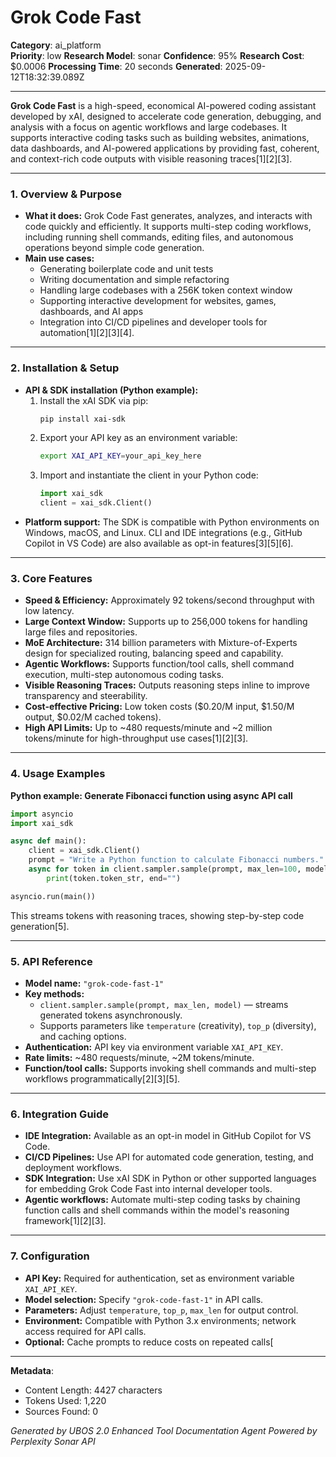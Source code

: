 # Grok Code Fast

**Category**: ai_platform  
**Priority**: low
**Research Model**: sonar
**Confidence**: 95%
**Research Cost**: $0.0006
**Processing Time**: 20 seconds
**Generated**: 2025-09-12T18:32:39.089Z

---

**Grok Code Fast** is a high-speed, economical AI-powered coding assistant developed by xAI, designed to accelerate code generation, debugging, and analysis with a focus on agentic workflows and large codebases. It supports interactive coding tasks such as building websites, animations, data dashboards, and AI-powered applications by providing fast, coherent, and context-rich code outputs with visible reasoning traces[1][2][3].

---

### 1. Overview & Purpose

- **What it does:** Grok Code Fast generates, analyzes, and interacts with code quickly and efficiently. It supports multi-step coding workflows, including running shell commands, editing files, and autonomous operations beyond simple code generation.
- **Main use cases:** 
  - Generating boilerplate code and unit tests
  - Writing documentation and simple refactoring
  - Handling large codebases with a 256K token context window
  - Supporting interactive development for websites, games, dashboards, and AI apps
  - Integration into CI/CD pipelines and developer tools for automation[1][2][3][4].

---

### 2. Installation & Setup

- **API & SDK installation (Python example):**
  1. Install the xAI SDK via pip:
     ```bash
     pip install xai-sdk
     ```
  2. Export your API key as an environment variable:
     ```bash
     export XAI_API_KEY=your_api_key_here
     ```
  3. Import and instantiate the client in your Python code:
     ```python
     import xai_sdk
     client = xai_sdk.Client()
     ```
- **Platform support:** The SDK is compatible with Python environments on Windows, macOS, and Linux. CLI and IDE integrations (e.g., GitHub Copilot in VS Code) are also available as opt-in features[3][5][6].

---

### 3. Core Features

- **Speed & Efficiency:** Approximately 92 tokens/second throughput with low latency.
- **Large Context Window:** Supports up to 256,000 tokens for handling large files and repositories.
- **MoE Architecture:** 314 billion parameters with Mixture-of-Experts design for specialized routing, balancing speed and capability.
- **Agentic Workflows:** Supports function/tool calls, shell command execution, multi-step autonomous coding tasks.
- **Visible Reasoning Traces:** Outputs reasoning steps inline to improve transparency and steerability.
- **Cost-effective Pricing:** Low token costs ($0.20/M input, $1.50/M output, $0.02/M cached tokens).
- **High API Limits:** Up to ~480 requests/minute and ~2 million tokens/minute for high-throughput use cases[1][2][3].

---

### 4. Usage Examples

**Python example: Generate Fibonacci function using async API call**

```python
import asyncio
import xai_sdk

async def main():
    client = xai_sdk.Client()
    prompt = "Write a Python function to calculate Fibonacci numbers."
    async for token in client.sampler.sample(prompt, max_len=100, model="grok-code-fast-1"):
        print(token.token_str, end="")

asyncio.run(main())
```

This streams tokens with reasoning traces, showing step-by-step code generation[5].

---

### 5. API Reference

- **Model name:** `"grok-code-fast-1"`
- **Key methods:**
  - `client.sampler.sample(prompt, max_len, model)` — streams generated tokens asynchronously.
  - Supports parameters like `temperature` (creativity), `top_p` (diversity), and caching options.
- **Authentication:** API key via environment variable `XAI_API_KEY`.
- **Rate limits:** ~480 requests/minute, ~2M tokens/minute.
- **Function/tool calls:** Supports invoking shell commands and multi-step workflows programmatically[2][3][5].

---

### 6. Integration Guide

- **IDE Integration:** Available as an opt-in model in GitHub Copilot for VS Code.
- **CI/CD Pipelines:** Use API for automated code generation, testing, and deployment workflows.
- **SDK Integration:** Use xAI SDK in Python or other supported languages for embedding Grok Code Fast into internal developer tools.
- **Agentic workflows:** Automate multi-step coding tasks by chaining function calls and shell commands within the model's reasoning framework[1][2][3].

---

### 7. Configuration

- **API Key:** Required for authentication, set as environment variable `XAI_API_KEY`.
- **Model selection:** Specify `"grok-code-fast-1"` in API calls.
- **Parameters:** Adjust `temperature`, `top_p`, `max_len` for output control.
- **Environment:** Compatible with Python 3.x environments; network access required for API calls.
- **Optional:** Cache prompts to reduce costs on repeated calls[

---

**Metadata**:
- Content Length: 4427 characters
- Tokens Used: 1,220
- Sources Found: 0

*Generated by UBOS 2.0 Enhanced Tool Documentation Agent*
*Powered by Perplexity Sonar API*
